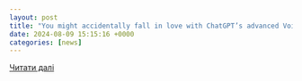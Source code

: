 ```yaml
---
layout: post
title: "You might accidentally fall in love with ChatGPT’s advanced Voice Mode | Laptop Mag"
date: 2024-08-09 15:15:16 +0000
categories: [news]
---
```


[Читати далі](https://www.laptopmag.com/software/you-might-accidentally-fall-in-love-with-chatgpts-advanced-voice-mode)
